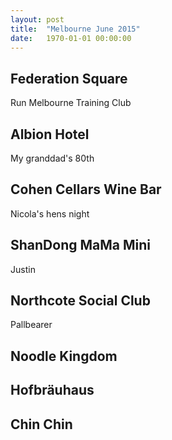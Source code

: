 ```yaml
---
layout: post
title:  "Melbourne June 2015"
date:   1970-01-01 00:00:00
---
```


## Federation Square

Run Melbourne Training Club

## Albion Hotel

My granddad's 80th

## Cohen Cellars Wine Bar

Nicola's hens night

## ShanDong MaMa Mini

Justin

## Northcote Social Club

Pallbearer

## Noodle Kingdom

## Hofbräuhaus

## Chin Chin
